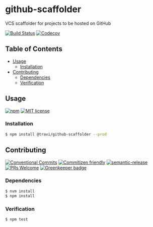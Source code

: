 # github-scaffolder

VCS scaffolder for projects to be hosted on GitHub

<!-- status badges -->

[![Build Status][ci-badge]][ci-link]
[![Codecov][coverage-badge]][coverage-link]

## Table of Contents

* [Usage](#usage)
  * [Installation](#installation)
* [Contributing](#contributing)
  * [Dependencies](#dependencies)
  * [Verification](#verification)

## Usage

<!-- consumer badges -->

[![npm][npm-badge]][npm-link]
[![MIT license][license-badge]][license-link]

### Installation

```sh
$ npm install @travi/github-scaffolder --prod
```

## Contributing

<!-- contribution badges -->

[![Conventional Commits][commit-convention-badge]][commit-convention-link]
[![Commitizen friendly][commitizen-badge]][commitizen-link]
[![semantic-release][semantic-release-badge]][semantic-release-link]
[![PRs Welcome][PRs-badge]][PRs-link]
[![Greenkeeper badge](https://badges.greenkeeper.io/travi/github-scaffolder.svg)](https://greenkeeper.io/)

### Dependencies

```sh
$ nvm install
$ npm install
```

### Verification

```sh
$ npm test
```

[npm-link]: https://www.npmjs.com/package/@travi/github-scaffolder

[npm-badge]: https://img.shields.io/npm/v/@travi/github-scaffolder.svg

[license-link]: LICENSE

[license-badge]: https://img.shields.io/github/license/travi/github-scaffolder.svg

[ci-link]: https://travis-ci.com/travi/github-scaffolder

[ci-badge]: https://img.shields.io/travis/com/travi/github-scaffolder/master.svg

[coverage-link]: https://codecov.io/github/travi/github-scaffolder

[coverage-badge]: https://img.shields.io/codecov/c/github/travi/github-scaffolder.svg

[commit-convention-link]: https://conventionalcommits.org

[commit-convention-badge]: https://img.shields.io/badge/Conventional%20Commits-1.0.0-yellow.svg

[commitizen-link]: http://commitizen.github.io/cz-cli/

[commitizen-badge]: https://img.shields.io/badge/commitizen-friendly-brightgreen.svg

[semantic-release-link]: https://github.com/semantic-release/semantic-release

[semantic-release-badge]: https://img.shields.io/badge/%20%20%F0%9F%93%A6%F0%9F%9A%80-semantic--release-e10079.svg

[PRs-link]: http://makeapullrequest.com

[PRs-badge]: https://img.shields.io/badge/PRs-welcome-brightgreen.svg
